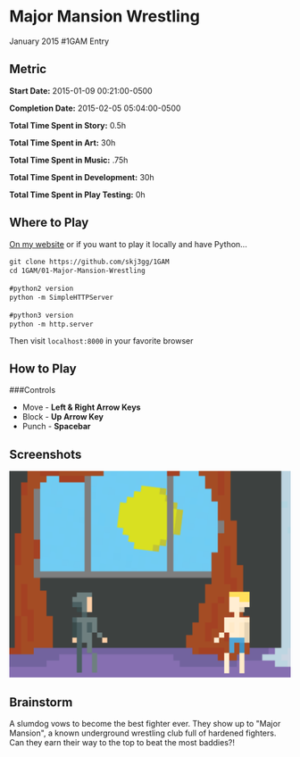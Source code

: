 Major Mansion Wrestling
=======================
January 2015 #1GAM Entry

Metric
------
**Start Date:** 2015-01-09 00:21:00-0500

**Completion Date:** 2015-02-05 05:04:00-0500

**Total Time Spent in Story:** 0.5h

**Total Time Spent in Art:** 30h

**Total Time Spent in Music:** .75h

**Total Time Spent in Development:** 30h

**Total Time Spent in Play Testing:** 0h

Where to Play
-------------
[On my website](http://grotewold.me/MMW) or if you want to play it locally and have Python...

```
git clone https://github.com/skj3gg/1GAM
cd 1GAM/01-Major-Mansion-Wrestling

#python2 version
python -m SimpleHTTPServer

#python3 version
python -m http.server
```

Then visit `localhost:8000` in your favorite browser

How to Play
-----------
###Controls
  * Move - **Left & Right Arrow Keys**
  * Block - **Up Arrow Key**
  * Punch - **Spacebar**

Screenshots
-----------
![Screenshot 1](assets/img/screenshot.png)

Brainstorm
----------
A slumdog vows to become the best fighter ever. They show up to "Major Mansion", 
a known underground wrestling club full of hardened fighters. 
Can they earn their way to the top to beat the most baddies?!
